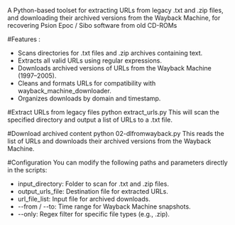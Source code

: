 A Python-based toolset for extracting URLs from legacy .txt and .zip files, and downloading their archived versions from the Wayback Machine, for recovering Psion Epoc / Sibo software from old CD-ROMs

#Features : 

- Scans directories for .txt files and .zip archives containing text.
- Extracts all valid URLs using regular expressions.
- Downloads archived versions of URLs from the Wayback Machine (1997–2005).
- Cleans and formats URLs for compatibility with wayback_machine_downloader.
- Organizes downloads by domain and timestamp.

#Extract URLs from legacy files
python extract_urls.py
This will scan the specified directory and output a list of URLs to a .txt file.

#Download archived content
python 02-dlfromwayback.py
This reads the list of URLs and downloads their archived versions from the Wayback Machine.

#Configuration
You can modify the following paths and parameters directly in the scripts:
- input_directory: Folder to scan for .txt and .zip files.
- output_urls_file: Destination file for extracted URLs.
- url_file_list: Input file for archived downloads.
- --from / --to: Time range for Wayback Machine snapshots.
- --only: Regex filter for specific file types (e.g., .zip).
